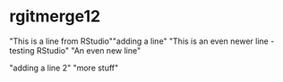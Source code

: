 # rgitmerge12
"This is a line from RStudio""adding a line" 
"This is an even newer line - testing RStudio"
"An even new line"

"adding a line 2" 
"more stuff"
